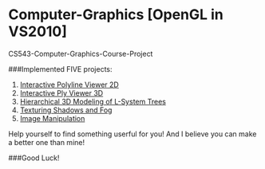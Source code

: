 Computer-Graphics [OpenGL in VS2010]
======================================

CS543-Computer-Graphics-Course-Project

###Implemented FIVE projects:     
1. [Interactive Polyline Viewer 2D](http://sbzhouhao.net/2013/11/Interactive-Polyline-Viewer-2D/)     
2. [Interactive Ply Viewer 3D](http://sbzhouhao.net/2013/11/Interactive-Ply-Viewer-3D/)    
3. [Hierarchical 3D Modeling of L-System Trees](http://sbzhouhao.net/2013/11/Hierarchical-3D-Modeling-of-L-System-Trees/)    
4. [Texturing Shadows and Fog](http://sbzhouhao.net/2013/11/Texturing-Shadows-And-Fog/)    
5. [Image Manipulation](http://sbzhouhao.net/2013/11/Image-Manipulation/)  

Help yourself to find something userful for you! And I believe you can make a better one than mine!   

###Good Luck!
